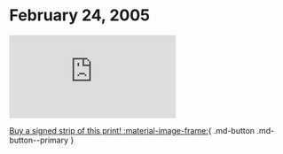 # February 24, 2005

![](https://www.achewood.com/comic.php?date=02242005)

[Buy a signed strip of this print! :material-image-frame:](https://achewood-holiday-pop-up.myshopify.com/products/strip#02242005){ .md-button .md-button--primary }

